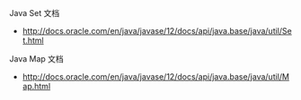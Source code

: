 Java Set 文档

- http://docs.oracle.com/en/java/javase/12/docs/api/java.base/java/util/Set.html

Java Map 文档

- http://docs.oracle.com/en/java/javase/12/docs/api/java.base/java/util/Map.html
